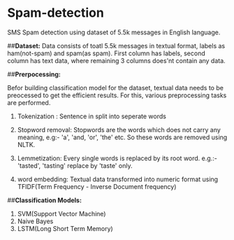 # Spam-detection

SMS Spam detection using dataset of 5.5k messages in English language.

##**Dataset:**
Data consists of toatl 5.5k messages in textual format, labels as ham(not-spam) and spam(as spam).
First column has labels, second column has text data, where remaining 3 columns does'nt contain any data.

##**Prerpocessing:**

Befor building classification model for the dataset, textual data needs to be preocessed to get the efficient results.
For this, various preprocessing tasks are performed.
1) Tokenization :  Sentence in split into seperate words

2) Stopword removal: Stopwords are the words which does not carry any meaning, e.g:- 'a', 'and, 'or', 'the' etc. 
So these words are removed using NLTK.

3) Lemmetization: Every single words is replaced by its root word.
e.g.:- 'tasted', 'tasting' replace by 'taste' only.

4) word embedding: Textual data transformed into numeric format using TFIDF(Term Frequency - Inverse Document frequency)

##**Classification Models:**
1) SVM(Support Vector Machine)
2) Naive Bayes
3) LSTM(Long Short Term Memory)

